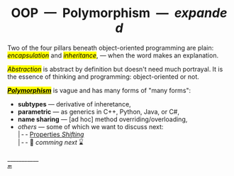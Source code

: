  <h1 align="center">OOP&nbsp;&nbsp;&mdash;&nbsp;&nbsp;Polymorphism&nbsp;&nbsp;&mdash;&nbsp;&nbsp;<i>expanded</i></h1>

Two of the four pillars beneath object-oriented programming are plain: <mark>_encapsulation_</mark> and <mark>_inheritance_</mark>, &mdash; when the word makes an explanation.

<mark>_Abstraction_</mark> is abstract by definition but doesn't need much portrayal. It is the essence of thinking and programming: object-oriented or not.

<span title="&nbsp;&thinsp; Greek:&#013;&#010&nbsp;πολύ&nbsp;&nbsp;&mdash;&nbsp;&nbsp;many&#013;&#010&nbsp;μορφ&nbsp;&nbsp;&mdash;&nbsp;&nbsp; form"><ins><mark>_**Polymorphism**_</mark></ins></span> is vague and has many forms of "many forms":

+ **subtypes** &mdash; derivative of inheretance,
+ **parametric** &mdash; as generics in C++, Python, Java, or C#,
+ **name sharing** &mdash; [ad hoc] method overriding/overloading,
+ _others_ &mdash; some of which we want to discuss next:\
|&thinsp;-&thinsp;- [Properties _Shifting_](README+/prop_shift.md)\
|&thinsp;-&thinsp;- 🐝 _comming next_ ⌛

\___________\
🔚

